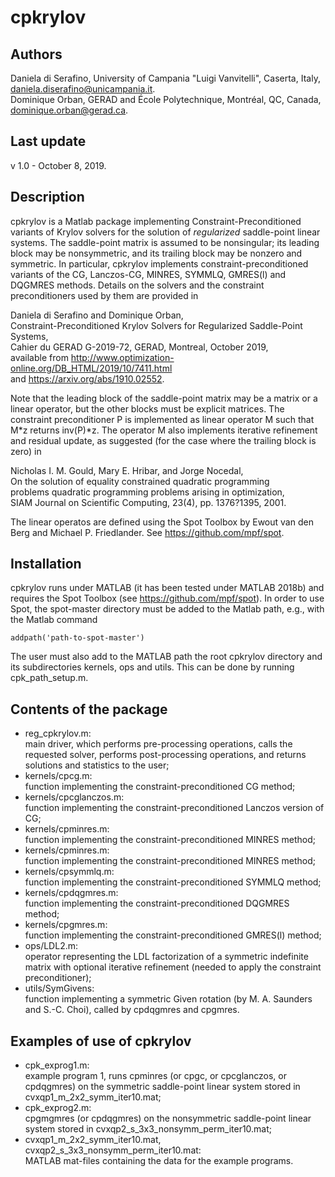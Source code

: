 # cpkrylov


## Authors

Daniela di Serafino, University of Campania "Luigi Vanvitelli", Caserta, Italy,
daniela.diserafino@unicampania.it.   
Dominique Orban, GERAD and École Polytechnique, Montréal, QC, Canada,
dominique.orban@gerad.ca.

## Last update

v 1.0 - October 8, 2019.

## Description

cpkrylov is a Matlab package implementing Constraint-Preconditioned variants of
Krylov solvers for the solution of *regularized* saddle-point linear systems.
The saddle-point matrix is assumed to be nonsingular; its leading block may be
nonsymmetric, and its trailing block may be nonzero and symmetric.
In particular, cpkrylov implements constraint-preconditioned variants of the
CG, Lanczos-CG, MINRES, SYMMLQ, GMRES(l) and DQGMRES methods.
Details on the solvers and the constraint preconditioners used by them are provided in

   Daniela di Serafino and Dominique Orban,    
   Constraint-Preconditioned Krylov Solvers for Regularized Saddle-Point Systems,   
   Cahier du GERAD G-2019-72, GERAD, Montreal, October 2019,    
   available from http://www.optimization-online.org/DB_HTML/2019/10/7411.html    
   and https://arxiv.org/abs/1910.02552.

Note that the leading block of the saddle-point matrix may be a matrix or a
linear operator, but the other blocks must be explicit matrices. The constraint
preconditioner P is implemented as linear operator M such that M\*z returns
inv(P)\*z. The operator M also implements iterative refinement and residual update,
as suggested (for the case where the trailing block is zero) in

   Nicholas I. M. Gould, Mary E. Hribar, and Jorge Nocedal,  
   On the solution of equality constrained quadratic programming    
   problems quadratic programming problems arising in optimization,    
   SIAM Journal on Scientific Computing, 23(4), pp. 1376?1395, 2001.

The linear operatos are defined using the Spot Toolbox by Ewout van
den Berg and Michael P. Friedlander. See https://github.com/mpf/spot.

## Installation

cpkrylov runs under MATLAB (it has been tested under MATLAB 2018b) and requires
the Spot Toolbox (see https://github.com/mpf/spot). In order to use Spot, the
spot-master directory must be added to the Matlab path, e.g., with the Matlab command

    addpath('path-to-spot-master')

The user must also add to the MATLAB path the root cpkrylov directory and its subdirectories
kernels, ops and utils. This can be done by running cpk_path_setup.m.

## Contents of the package

- reg_cpkrylov.m:    
  main driver, which performs pre-processing operations, calls the requested solver,
  performs post-processing operations, and returns solutions and statistics to the user;                 
- kernels/cpcg.m:    
  function implementing the constraint-preconditioned CG method;  
- kernels/cpcglanczos.m:    
  function implementing the constraint-preconditioned Lanczos version of CG;  
- kernels/cpminres.m:    
  function implementing the constraint-preconditioned MINRES method;  
- kernels/cpminres.m:    
  function implementing the constraint-preconditioned MINRES method;  
- kernels/cpsymmlq.m:    
  function implementing the constraint-preconditioned SYMMLQ method;  
- kernels/cpdqgmres.m:    
  function implementing the constraint-preconditioned DQGMRES method;  
- kernels/cpgmres.m:    
  function implementing the constraint-preconditioned GMRES(l) method;  
- ops/LDL2.m:    
  operator representing the LDL factorization of a symmetric indefinite matrix with optional
  iterative refinement (needed to apply the constraint preconditioner);           
- utils/SymGivens:    
  function implementing a symmetric Given rotation (by M. A. Saunders and S.-C. Choi),
  called by cpdqgmres and cpgmres.  

## Examples of use of cpkrylov

- cpk_exprog1.m:    
  example program 1, runs cpminres (or cpgc, or cpcglanczos, or cpdqgmres) on the symmetric
  saddle-point linear system stored in cvxqp1_m_2x2_symm_iter10.mat;                           
- cpk_exprog2.m:    
  cpgmgmres (or cpdqgmres) on the nonsymmetric saddle-point linear system stored in
  cvxqp2_s_3x3_nonsymm_perm_iter10.mat;                        
- cvxqp1_m_2x2_symm_iter10.mat, cvxqp2_s_3x3_nonsymm_perm_iter10.mat:    
  MATLAB mat-files containing the data for the example programs.
